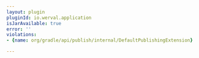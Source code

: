 ```yaml
---
layout: plugin
pluginId: io.werval.application
isJarAvailable: true
error: ''
violations:
- {name: org/gradle/api/publish/internal/DefaultPublishingExtension}

---
```

